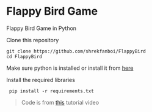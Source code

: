 # Flappy Bird Game
Flappy Bird Game in Python



Clone this repository

```
git clone https://github.com/shrekfanboi/FlappyBird
cd FlappyBird
```


Make sure python is installed or install it from [here](https://www.python.org/downloads/)



Install the required libraries 



``` pip install -r requirements.txt```



> Code is from [this](https://www.youtube.com/watch?v=itB6VsP5UnA&ab_channel=CodeWithHarry) tutorial video

